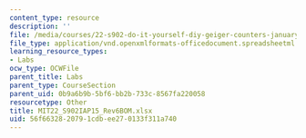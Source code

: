 ```yaml
---
content_type: resource
description: ''
file: /media/courses/22-s902-do-it-yourself-diy-geiger-counters-january-iap-2015/56f6632820791cdbee270133f311a740_MIT22_S902IAP15_Rev6BOM.xlsx
file_type: application/vnd.openxmlformats-officedocument.spreadsheetml.sheet
learning_resource_types:
- Labs
ocw_type: OCWFile
parent_title: Labs
parent_type: CourseSection
parent_uid: 0b9a6b9b-5bf6-bb2b-733c-8567fa220058
resourcetype: Other
title: MIT22_S902IAP15_Rev6BOM.xlsx
uid: 56f66328-2079-1cdb-ee27-0133f311a740
---
```

